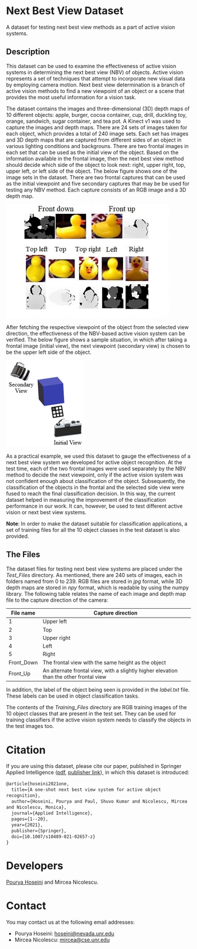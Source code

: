 # Next Best View Dataset
A dataset for testing next best view methods as a part of active vision systems. 

## Description
This dataset can be used to examine the effectiveness of active vision systems in determining the next best view (NBV) of objects. Active vision represents a set of techniques that attempt to incorporate new visual data by employing camera motion. Next best view determination is a branch of active vision methods to find a new viewpoint of an object or a scene that provides the most useful information for a vision task.

The dataset contains the images and three-dimensional (3D) depth maps of 10 different objects: apple, burger, cocoa container, cup, drill, duckling toy, orange, sandwich, sugar container, and tea pot. A Kinect v1 was used to capture the images and depth maps. There are 24 sets of images taken for each object, which provides a total of 240 image sets. Each set has images and 3D depth maps that are captured from different sides of an object in various lighting conditions and backgrouns. There are two frontal images in each set that can be used as the initial view of the object. Based on the information available in the frontal image, then the next best view method should decide which side of the object to look next: right, upper right, top, upper left, or left side of the object. The below figure shows one of the image sets in the dataset. There are two frontal captures that can be used as the initial viewpoint and five secondary captures that may be be used for testing any NBV method. Each capture consists of an RGB image and a 3D depth map.

![Images and depth maps in an example capture set.](./docs/dataset_views.jpg)

After fetching the respective viewpoint of the object from the selected view direction, the effectiveness of the NBV-based active vision system can be verified. The below figure shows a sample situation, in which after taking a frontal image (initial view), the next viewpoint (secondary view) is chosen to be the upper left side of the object.

![An example of the next best view determination to be used with the dataset.](./docs/cameras.jpg)

As a practical example, we used this dataset to gauge the effectiveness of a next best view system we developed for active object recognition. At the test time, each of the two frontal images were used separately by the NBV method to decide the next viewpoint, only if the active vision system was not confident enough about classification of the object. Subsequently, the classification of the objects in the frontal and the selected side view were fused to reach the final classification decision. In this way, the current dataset helped in measuring the improvement of the classification performance in our work. It can, however, be used to test different active vision or next best view systems.

**Note**: In order to make the dataset suitable for classification applications, a set of training files for all the 10 object classes in the test dataset is also provided. 

## The Files
The dataset files for testing next best view systems are placed under the *Test_Files* directory. As mentioned, there are 240 sets of images, each in folders named from 0 to 239. RGB files are stored in *jpg* format, while 3D depth maps are stored in *npy* format, which is readable by using the numpy library. The following table relates the name of each image and depth map file to the capture direction of the camera:

|File name|Capture direction|
|---|---|
|1|Upper left|
|2|Top|
|3|Upper right|
|4|Left|
|5|Right|
|Front_Down|The frontal view with the same height as the object|
|Front_Up|An alternate frontal view, with a slightly higher elevation than the other frontal view|

In addition, the label of the object being seen is provided in the *label.txt* file. These labels can be used in object classification tasks.

The contents of the *Training_Files* directory are RGB training images of the 10 object classes that are present in the test set. They can be used for training classifiers if the active vision system needs to classify the objects in the test images too.

# Citation
If you are using this dataset, please cite our paper, published in Springer Applied Intelligence ([pdf](./docs/AppliedIntelligence_paper.pdf), [publisher link](https://doi.org/10.1007/s10489-021-02657-z)), in which this dataset is introduced:

```
@article{hoseini2021one,
  title={A one-shot next best view system for active object recognition},
  author={Hoseini, Pourya and Paul, Shuvo Kumar and Nicolescu, Mircea and Nicolescu, Monica},
  journal={Applied Intelligence},
  pages={1--20},
  year={2021},
  publisher={Springer},
  doi={10.1007/s10489-021-02657-z}
}
```

# Developers
[Pourya Hoseini](https://github.com/pouryahoseini) and Mircea Nicolescu.

# Contact
You may contact us at the following email addresses:
* Pourya Hoseini: hoseini@nevada.unr.edu
* Mircea Nicolescu: mircea@cse.unr.edu
